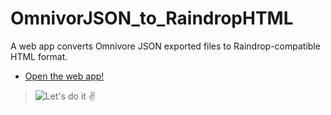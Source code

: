 # OmnivorJSON_to_RaindropHTML
A web app converts Omnivore JSON exported files to Raindrop-compatible HTML format.
- [Open the web app!](omnivore-json-to-raindrop-html.streamlit.app)
> ![Let's do it ✌️](https://github.com/Soliman2020/OmnivorJSON_to_RaindropHTML/blob/main/omni_raindrop.gif)
